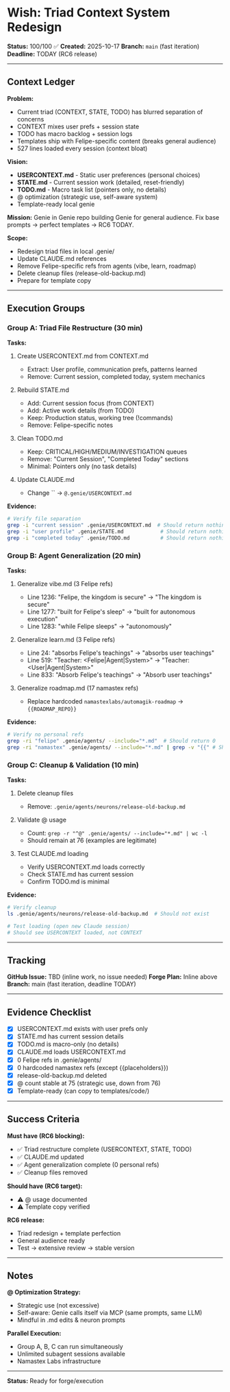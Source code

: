 # Wish: Triad Context System Redesign

**Status:** 100/100 ✅
**Created:** 2025-10-17
**Branch:** `main` (fast iteration)
**Deadline:** TODAY (RC6 release)

---

## Context Ledger

**Problem:**
- Current triad (CONTEXT, STATE, TODO) has blurred separation of concerns
- CONTEXT mixes user prefs + session state
- TODO has macro backlog + session logs
- Templates ship with Felipe-specific content (breaks general audience)
- 527 lines loaded every session (context bloat)

**Vision:**
- **USERCONTEXT.md** - Static user preferences (personal choices)
- **STATE.md** - Current session work (detailed, reset-friendly)
- **TODO.md** - Macro task list (pointers only, no details)
- @ optimization (strategic use, self-aware system)
- Template-ready local genie

**Mission:**
Genie in Genie repo building Genie for general audience. Fix base prompts → perfect templates → RC6 TODAY.

**Scope:**
- Redesign triad files in local .genie/
- Update CLAUDE.md references
- Remove Felipe-specific refs from agents (vibe, learn, roadmap)
- Delete cleanup files (release-old-backup.md)
- Prepare for template copy

---

## Execution Groups

### Group A: Triad File Restructure (30 min)

**Tasks:**
1. Create USERCONTEXT.md from CONTEXT.md
   - Extract: User profile, communication prefs, patterns learned
   - Remove: Current session, completed today, system mechanics

2. Rebuild STATE.md
   - Add: Current session focus (from CONTEXT)
   - Add: Active work details (from TODO)
   - Keep: Production status, working tree (!commands)
   - Remove: Felipe-specific notes

3. Clean TODO.md
   - Keep: CRITICAL/HIGH/MEDIUM/INVESTIGATION queues
   - Remove: "Current Session", "Completed Today" sections
   - Minimal: Pointers only (no task details)

4. Update CLAUDE.md
   - Change `` → `@.genie/USERCONTEXT.md`

**Evidence:**
```bash
# Verify file separation
grep -i "current session" .genie/USERCONTEXT.md  # Should return nothing
grep -i "user profile" .genie/STATE.md            # Should return nothing
grep -i "completed today" .genie/TODO.md          # Should return nothing
```

### Group B: Agent Generalization (20 min)

**Tasks:**
1. Generalize vibe.md (3 Felipe refs)
   - Line 1236: "Felipe, the kingdom is secure" → "The kingdom is secure"
   - Line 1277: "built for Felipe's sleep" → "built for autonomous execution"
   - Line 1283: "while Felipe sleeps" → "autonomously"

2. Generalize learn.md (3 Felipe refs)
   - Line 24: "absorbs Felipe's teachings" → "absorbs user teachings"
   - Line 519: "Teacher: <Felipe|Agent|System>" → "Teacher: <User|Agent|System>"
   - Line 833: "Absorb Felipe's teachings" → "Absorb user teachings"

3. Generalize roadmap.md (17 namastex refs)
   - Replace hardcoded `namastexlabs/automagik-roadmap` → `{{ROADMAP_REPO}}`

**Evidence:**
```bash
# Verify no personal refs
grep -ri "felipe" .genie/agents/ --include="*.md"  # Should return 0
grep -ri "namastex" .genie/agents/ --include="*.md" | grep -v "{{" # Should return 0
```

### Group C: Cleanup & Validation (10 min)

**Tasks:**
1. Delete cleanup files
   - Remove: `.genie/agents/neurons/release-old-backup.md`

2. Validate @ usage
   - Count: `grep -r "^@" .genie/agents/ --include="*.md" | wc -l`
   - Should remain at 76 (examples are legitimate)

3. Test CLAUDE.md loading
   - Verify USERCONTEXT.md loads correctly
   - Check STATE.md has current session
   - Confirm TODO.md is minimal

**Evidence:**
```bash
# Verify cleanup
ls .genie/agents/neurons/release-old-backup.md  # Should not exist

# Test loading (open new Claude session)
# Should see USERCONTEXT loaded, not CONTEXT
```

---

## Tracking

**GitHub Issue:** TBD (inline work, no issue needed)
**Forge Plan:** Inline above
**Branch:** main (fast iteration, deadline TODAY)

---

## Evidence Checklist

- [x] USERCONTEXT.md exists with user prefs only
- [x] STATE.md has current session details
- [x] TODO.md is macro-only (no details)
- [x] CLAUDE.md loads USERCONTEXT.md
- [x] 0 Felipe refs in .genie/agents/
- [x] 0 hardcoded namastex refs (except {{placeholders}})
- [x] release-old-backup.md deleted
- [x] @ count stable at 75 (strategic use, down from 76)
- [x] Template-ready (can copy to templates/code/)

---

## Success Criteria

**Must have (RC6 blocking):**
- ✅ Triad restructure complete (USERCONTEXT, STATE, TODO)
- ✅ CLAUDE.md updated
- ✅ Agent generalization complete (0 personal refs)
- ✅ Cleanup files removed

**Should have (RC6 target):**
- ⚠️ @ usage documented
- ⚠️ Template copy verified

**RC6 release:**
- Triad redesign + template perfection
- General audience ready
- Test → extensive review → stable version

---

## Notes

**@ Optimization Strategy:**
- Strategic use (not excessive)
- Self-aware: Genie calls itself via MCP (same prompts, same LLM)
- Mindful in .md edits & neuron prompts

**Parallel Execution:**
- Group A, B, C can run simultaneously
- Unlimited subagent sessions available
- Namastex Labs infrastructure

---

**Status:** Ready for forge/execution
